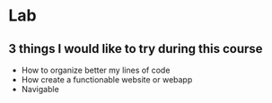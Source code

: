 # Lab
## 3 things I would like to try during this course
- How to organize better my lines of code
- How create a functionable website or webapp
- Navigable
